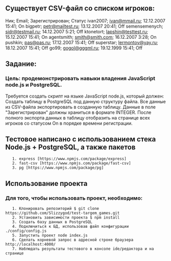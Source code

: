 ## Существует CSV-файл со списком игроков:
  Ник; Email; Зарегистрирован; Статус
  ivan2007; ivan@mmail.ru; 12.12.2007 15:41; On
  bigpetr; petr@mailtest.ru; 13.12.2007 20:41; Off
  semensemenych; sidr@testmail.ru; 14.12.2007 5:21; Off
  ktonetort; lapshin@testtest.ru; 15.12.2007 15:41; On
  agentsmith; smith@smith.com; 16.12.2007 3:28; On
  pushkin; pas@pas.ru; 17.12.2007 15:41; Off
  superstar; lermontov@yay.ru; 18.12.2007 15:41; Off
  go99; gogol@gggml.ru; 19.12.1999 15:41; Off

## Задание:
  ### Цель: продемонстрировать навыки владения JavaScript node.js и PostgreSQL.
  Требуется создать скрипт на языке JavaScript node.js, который должен:
  Создать таблицу в PostgreSQL под данную структуру файла.
  Все данные из CSV-файла экспортировать в созданную таблицу.
  Данные в поле "Зарегистрирован" должны храниться в формате INTEGER.
  После полного экспорта данных в таблицу отобразить на странице всех игроков со
  статусом On в порядке времени регистрации.

## Тестовое написано с использованием стека Node.js + PostgreSQL, а также пакетов
       1. express [https://www.npmjs.com/package/express]
       2. fast-csv [https://www.npmjs.com/package/fast-csv]
       3. pg [https://www.npmjs.com/package/pg]

## Использование проекта
### Для того, чтобы использовать проект, необходимо:
       1. Клонировать репозиторий $ git clone https://github.com/Slizzygod/test-targem_games.git
       2. Установить зависимости проекта $ npm install
       3. Создать базу данных в PostgreSQL
       4. Подключиться к БД, использовав файл конфигурации ./config/config.js
       5. Запустить проект node index.js
       6. Сделать корневой запрос в адресной строке браузера http://localhost:4000/ 
       7. Наблюдать результаты тестового в консоле ide/редактора и на странице
